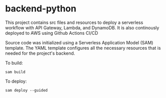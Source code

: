 # backend-python

This project contains src files and resources to deploy a serverless workflow with API Gateway, Lambda, and DynamoDB. It is also continously deployed to AWS using Github Actions CI/CD

Source code was initialized using a Serverless Application Model (SAM) template. The YAML template configures all the necessary resources that is needed for the project's backend.

To build:

`sam build`

To deploy:

`sam deploy --guided`
